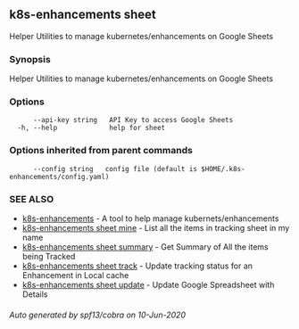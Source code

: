 ## k8s-enhancements sheet

Helper Utilities to manage kubernetes/enhancements on Google Sheets

### Synopsis

Helper Utilities to manage kubernetes/enhancements on Google Sheets

### Options

```
      --api-key string   API Key to access Google Sheets
  -h, --help             help for sheet
```

### Options inherited from parent commands

```
      --config string   config file (default is $HOME/.k8s-enhancements/config.yaml)
```

### SEE ALSO

* [k8s-enhancements](k8s-enhancements.md)	 - A tool to help manage kubernets/enhancements
* [k8s-enhancements sheet mine](k8s-enhancements_sheet_mine.md)	 - List all the items in tracking sheet in my name
* [k8s-enhancements sheet summary](k8s-enhancements_sheet_summary.md)	 - Get Summary of All the items being Tracked
* [k8s-enhancements sheet track](k8s-enhancements_sheet_track.md)	 - Update tracking status for an Enhancement in Local cache
* [k8s-enhancements sheet update](k8s-enhancements_sheet_update.md)	 - Update Google Spreadsheet with Details

###### Auto generated by spf13/cobra on 10-Jun-2020
